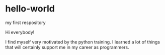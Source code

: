 # hello-world
my first respository

Hi everybody!

I find myself very motivated by the python training.
I learned a lot of things that will certainly support me in my career as programmers.

